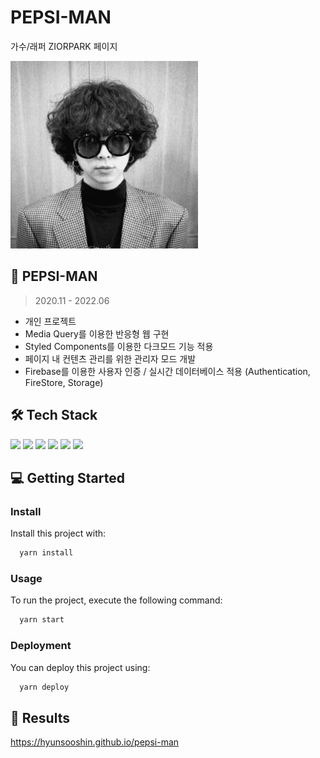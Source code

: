 # PEPSI-MAN
가수/래퍼 ZIORPARK 페이지

<img src="/src/images/zior.png" width="300px"/>

## 📖 PEPSI-MAN
> 2020.11 - 2022.06
- 개인 프로젝트
- Media Query를 이용한 반응형 웹 구현
- Styled Components를 이용한 다크모드 기능 적용
- 페이지 내 컨텐츠 관리를 위한 관리자 모드 개발
- Firebase를 이용한 사용자 인증 / 실시간 데이터베이스 적용 (Authentication, FireStore, Storage)

## 🛠 Tech Stack
<p>
  <img src="https://img.shields.io/badge/React-20232A?style=for-the-badge&logo=react&logoColor=61DAFB" />
  <img src="https://img.shields.io/badge/Redux-593D88?style=for-the-badge&logo=redux&logoColor=white" /> 
  <img src="https://img.shields.io/badge/firebase-ffca28?style=for-the-badge&logo=firebase&logoColor=black"/>  
  <img src="https://img.shields.io/badge/styled--components-DB7093?style=for-the-badge&logo=styled-components&logoColor=white" />
  <img src= "https://img.shields.io/badge/Font_Awesome-339AF0?style=for-the-badge&logo=fontawesome&logoColor=white"> 
  <img src="https://img.shields.io/badge/GitHub%20Pages-222222?style=for-the-badge&logo=GitHub%20Pages&logoColor=white" />
</p>

## 💻 Getting Started

### Install

Install this project with:

```sh
  yarn install
```

### Usage

To run the project, execute the following command:

```sh
  yarn start
```

### Deployment

You can deploy this project using:

```sh
  yarn deploy
```

## 🚀 Results
https://hyunsooshin.github.io/pepsi-man
